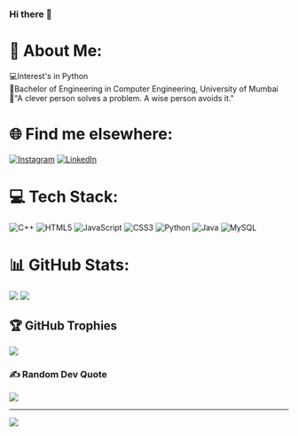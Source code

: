 ### Hi there 👋
# 💫 About Me:
💻Interest's in Python<br>🏫Bachelor of Engineering in Computer Engineering, University of Mumbai<br>💭"A clever person solves a problem. A wise person avoids it."<br>

# 🌐 Find me elsewhere:
[![Instagram](https://img.shields.io/badge/Instagram-%23E4405F.svg?logo=Instagram&logoColor=white)](https://instagram.com/zaaidddd_) [![LinkedIn](https://img.shields.io/badge/LinkedIn-%230077B5.svg?logo=linkedin&logoColor=white)](https://linkedin.com/in/ZaidShaikh) 

# 💻 Tech Stack:
![C++](https://img.shields.io/badge/c++-%2300599C.svg?style=for-the-badge&logo=c%2B%2B&logoColor=white) ![HTML5](https://img.shields.io/badge/html5-%23E34F26.svg?style=for-the-badge&logo=html5&logoColor=white) ![JavaScript](https://img.shields.io/badge/javascript-%23323330.svg?style=for-the-badge&logo=javascript&logoColor=%23F7DF1E) ![CSS3](https://img.shields.io/badge/css3-%231572B6.svg?style=for-the-badge&logo=css3&logoColor=white) ![Python](https://img.shields.io/badge/python-3670A0?style=for-the-badge&logo=python&logoColor=ffdd54) ![Java](https://img.shields.io/badge/java-%23ED8B00.svg?style=for-the-badge&logo=java&logoColor=white) ![MySQL](https://img.shields.io/badge/mysql-%2300f.svg?style=for-the-badge&logo=mysql&logoColor=white)
# 📊 GitHub Stats:
![](https://github-readme-stats.vercel.app/api?username=DiazSk&theme=radical&hide_border=false&include_all_commits=true&count_private=true)
![](https://github-readme-stats.vercel.app/api/top-langs/?username=DiazSk&theme=radical&hide_border=false&include_all_commits=true&count_private=true&layout=compact)

## 🏆 GitHub Trophies
![](https://github-profile-trophy.vercel.app/?username=DiazSk&theme=radical&no-frame=false&no-bg=false&margin-w=4)

### ✍️ Random Dev Quote
![](https://quotes-github-readme.vercel.app/api?type=horizontal&theme=radical)

---
[![](https://visitcount.itsvg.in/api?id=DiazSk&icon=0&color=0)](https://visitcount.itsvg.in)

